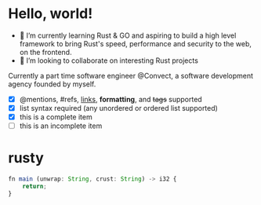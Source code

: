 # Hello, world!


- 🌱 I’m currently learning Rust & GO and aspiring to build a high level framework to bring Rust's speed, performance and security to the web, on the frontend.
- 👯 I’m looking to collaborate on interesting Rust projects

Currently a part time software engineer @Convect, a software development agency founded by myself.

- [x] @mentions, #refs, [links](), **formatting**, and <del>tags</del> supported
- [x] list syntax required (any unordered or ordered list supported)
- [x] this is a complete item
- [ ] this is an incomplete item

# rusty
```javascript
fn main (unwrap: String, crust: String) -> i32 {
    return;
}
```
